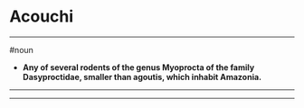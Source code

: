 # Acouchi
---
#noun
- **Any of several rodents of the genus Myoprocta of the family Dasyproctidae, smaller than agoutis, which inhabit Amazonia.**
---
---
